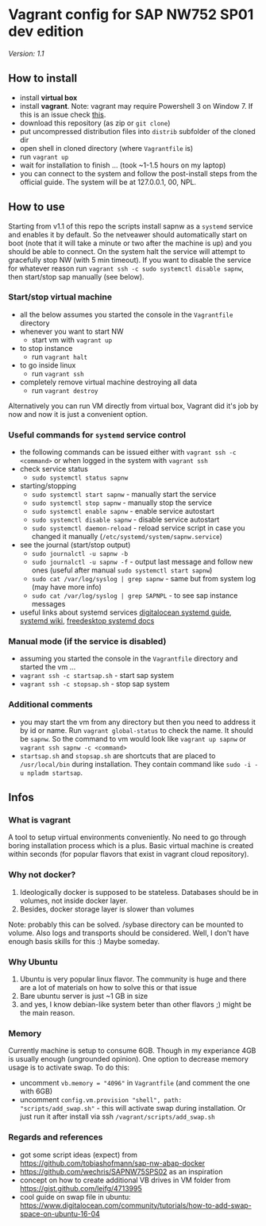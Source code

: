 # Vagrant config for SAP NW752 SP01 dev edition

*Version: 1.1*

## How to install

- install **virtual box**
- install **vagrant**. Note: vagrant may require Powershell 3 on Window 7. If this is an issue check [this](https://docs.microsoft.com/en-us/skypeforbusiness/set-up-your-computer-for-windows-powershell/download-and-install-windows-powershell-3-0).
- download this repository (as zip or `git clone`)
- put uncompressed distribution files into `distrib` subfolder of the cloned dir
- open shell in cloned directory (where `Vagrantfile` is)
- run `vagrant up`
- wait for installation to finish ... (took ~1-1.5 hours on my laptop)
- you can connect to the system and follow the post-install steps from the official guide. The system will be at 127.0.0.1, 00, NPL.

## How to use

Starting from v1.1 of this repo the scripts install sapnw as a `systemd` service and enables it by default. So the netveawer should automatically start on boot (note that it will take a minute or two after the machine is up) and you should be able to connect. On the system halt the service will attempt to gracefully stop NW (with 5 min timeout). If you want to disable the service for whatever reason run `vagrant ssh -c sudo systemctl disable sapnw`, then start/stop sap manually (see below).

### Start/stop virtual machine

- all the below assumes you started the console in the `Vagrantfile` directory
- whenever you want to start NW
    - start vm with `vagrant up`
- to stop instance
    - run `vagrant halt`
- to go inside linux
    - run `vagrant ssh`
- completely remove virtual machine destroying all data
    - run `vagrant destroy`

Alternatively you can run VM directly from virtual box, Vagrant did it's job by now and now it is just a convenient option.

### Useful commands for `systemd` service control

- the following commands can be issued either with `vagrant ssh -c <command>` or when logged in the system with `vagrant ssh`
- check service status
    - `sudo systemctl status sapnw`
- starting/stopping
    - `sudo systemctl start sapnw` - manually start the service
    - `sudo systemctl stop sapnw` - manually stop the service
    - `sudo systemctl enable sapnw` - enable service autostart
    - `sudo systemctl disable sapnw` - disable service autostart
    - `sudo systemctl daemon-reload` - reload service script in case you changed it manually (`/etc/systemd/system/sapnw.service`)
- see the journal (start/stop output)
    - `sudo journalctl -u sapnw -b`
    - `sudo journalctl -u sapnw -f` - output last message and follow new ones (useful after manual `sudo systemctl start sapnw`)
    - `sudo cat /var/log/syslog | grep sapnw` - same but from system log (may have more info)
    - `sudo cat /var/log/syslog | grep SAPNPL` - to see sap instance messages
- useful links about systemd services [digitalocean systemd guide](https://www.digitalocean.com/community/tutorials/how-to-use-systemctl-to-manage-systemd-services-and-units), [systemd wiki](https://wiki.archlinux.org/index.php/Systemd), [freedesktop systemd docs](https://www.freedesktop.org/software/systemd/man/systemd.service.html)


### Manual mode (if the service is disabled)

- assuming you started the console in the `Vagrantfile` directory and started the vm ...
- `vagrant ssh -c startsap.sh` - start sap system
- `vagrant ssh -c stopsap.sh` - stop sap system

### Additional comments

- you may start the vm from any directory but then you need to address it by id or name. Run `vagrant global-status` to check the name. It should be `sapnw`. So the command to vm would look like `vagrant up sapnw` or `vagrant ssh sapnw -c <command>`
- `startsap.sh` and `stopsap.sh` are shortcuts that are placed to `/usr/local/bin` during installation. They contain command like `sudo -i -u npladm startsap`.

## Infos

### What is vagrant

A tool to setup virtual environments conveniently. No need to go through boring installation process which is a plus. Basic virtual machine is created within seconds (for popular flavors that exist in vagrant cloud repository).

### Why not docker?

1) Ideologically docker is supposed to be stateless. Databases should be in volumes, not inside docker layer.
2) Besides, docker storage layer is slower than volumes

Note: probably this can be solved. /sybase directory can be mounted to volume. Also logs and transports should be considered. Well, I don't have enough basis skills for this :) Maybe someday.

### Why Ubuntu

1) Ubuntu is very popular linux flavor. The community is huge and there are a lot of materials on how to solve this or that issue
2) Bare ubuntu server is just ~1 GB in size
3) and yes, I know debian-like system beter than other flavors ;) might be the main reason.

### Memory

Currently machine is setup to consume 6GB. Though in my experiance 4GB is usually enough (ungrounded opinion). One option to decrease memory usage is to activate swap. To do this:
- uncomment `vb.memory = "4096"` in `Vagrantfile` (and comment the one with 6GB)
- uncomment `config.vm.provision "shell", path: "scripts/add_swap.sh"` - this will activate swap during installation. Or just run it after install via ssh `/vagrant/scripts/add_swap.sh`

### Regards and references

- got some script ideas (expect) from https://github.com/tobiashofmann/sap-nw-abap-docker
- https://github.com/wechris/SAPNW75SPS02 as an inspiration
- concept on how to create additional VB drives in VM folder from https://gist.github.com/leifg/4713995
- cool guide on swap file in ubuntu: https://www.digitalocean.com/community/tutorials/how-to-add-swap-space-on-ubuntu-16-04
